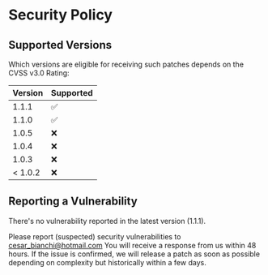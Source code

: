 # Security Policy

## Supported Versions

Which versions are eligible for receiving such patches depends on the CVSS v3.0 Rating:

| Version | Supported          |
| ------- | ------------------ |
| 1.1.1   | :white_check_mark: |
| 1.1.0   | :white_check_mark: |
| 1.0.5   | :x:                |
| 1.0.4   | :x:                |
| 1.0.3   | :x:                |
| < 1.0.2 | :x:                |

## Reporting a Vulnerability

There's no vulnerability reported in the latest version (1.1.1).

Please report (suspected) security vulnerabilities to cesar_bianchi@hotmail.com 
You will receive a response from us within 48 hours. If the issue is confirmed, we will release a patch as soon as possible depending on complexity but historically within a few days.
